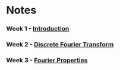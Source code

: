 # Notes

### Week 1 - [Introduction](./Week_1_Notes.ipynb)

### Week 2 - [Discrete Fourier Transform](./Week_2_Notes.ipynb)

### Week 3 - [Fourier Properties](./Week_3_Notes.iynb)

